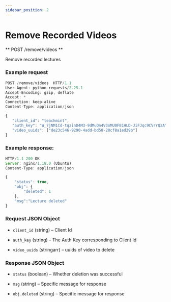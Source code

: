 ```yaml
---
sidebar_position: 2
---
```


# Remove Recorded Videos

** POST /remove/videos **

Remove recorded lectures

### Example request

```js
POST /remove/videos  HTTP/1.1
User-Agent: python-requests/2.25.1
Accept-Encoding: gzip, deflate
Accept: *
Connection: keep-alive
Content-Type: application/json

{
   "client_id": "teachmint",
   "auth_key": "W_7jNM1Cd-tqzinD4M3-9dMuQn4V3oMU0FB1HLD-JiFJqc9CVrrQzA",
   "video_uuids": ["de23c546-9290-4add-bd58-20cf8a1ed29b"]
}
```

### Example response:

```js
HTTP/1.1 200 OK
Server: nginx/1.18.0 (Ubuntu)
Content-Type: application/json

{
    "status": true,
    "obj": {
        "deleted": 1
    },
    "msg":"Lecture deleted"
}
```

### Request JSON Object

- `client_id` (string) – Client Id

- `auth_key` (string) – The Auth Key corresponding to Client Id

- `video_uuids` (stringarr) – uuids of video to delete

### Response JSON Object

- `status` (boolean) – Whether deletion was successful

- `msg` (string) – Specific message for response

- `obj.deleted` (string) – Specific message for response
